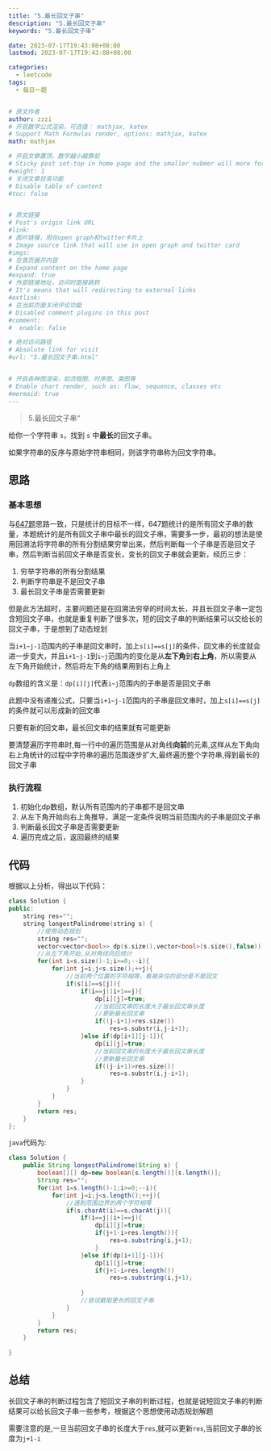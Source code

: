 ```yaml
---
title: "5.最长回文子串"
description: "5.最长回文子串"
keywords: "5.最长回文子串"

date: 2023-07-17T19:43:08+08:00
lastmod: 2023-07-17T19:43:08+08:00

categories:
  - leetcode
tags:
  - 每日一题


# 原文作者
author: zzzi
# 开启数学公式渲染，可选值： mathjax, katex
# Support Math Formulas render, options: mathjax, katex
math: mathjax

# 开启文章置顶，数字越小越靠前
# Sticky post set-top in home page and the smaller nubmer will more forward.
#weight: 1
# 关闭文章目录功能
# Disable table of content
#toc: false


# 原文链接
# Post's origin link URL
#link:
# 图片链接，用在open graph和twitter卡片上
# Image source link that will use in open graph and twitter card
#imgs:
# 在首页展开内容
# Expand content on the home page
#expand: true
# 外部链接地址，访问时直接跳转
# It's means that will redirecting to external links
#extlink:
# 在当前页面关闭评论功能
# Disabled comment plugins in this post
#comment:
#  enable: false

# 绝对访问路径
# Absolute link for visit
#url: "5.最长回文子串.html"


# 开启各种图渲染，如流程图、时序图、类图等
# Enable chart render, such as: flow, sequence, classes etc
#mermaid: true
---
```


>5.最长回文子串“

给你一个字符串 `s`，找到 `s` 中**最长**的回文子串。

如果字符串的反序与原始字符串相同，则该字符串称为回文字符串。

<!--more-->

## 思路

### 基本思想

与[647题](https://leetcode.cn/problems/palindromic-substrings/)思路一致，只是统计的目标不一样，647题统计的是所有回文子串的数量，本题统计的是所有回文子串中最长的回文子串，需要多一步，最初的想法是使用回溯法将字符串的所有分割结果穷举出来，然后判断每一个子串是否是回文子串，然后判断当前回文子串是否变长，变长的回文子串就会更新，经历三步：

1. 穷举字符串的所有分割结果
2. 判断字符串是不是回文子串
3. 最长回文子串是否需要更新

但是此方法超时，主要问题还是在回溯法穷举的时间太长，并且长回文子串一定包含短回文子串，也就是重复判断了很多次，短的回文子串的判断结果可以交给长的回文子串，于是想到了动态规划

当`i+1~j-1`范围内的子串是回文串时，加上`s[i]==s[j]`的条件，回文串的长度就会进一步变大，并且`i+1~j-1`到`i~j`范围内的变化是从**左下角**到**右上角**，所以需要从左下角开始统计，然后将左下角的结果用到右上角上

`dp`数组的含义是：`dp[i][j]`代表`i~j`范围内的子串是否是回文子串

此题中没有递推公式，只要当`i+1~j-1`范围内的子串是回文串时，加上`s[i]==s[j]`的条件就可以形成新的回文串

只要有新的回文串，最长回文串的结果就有可能更新

要清楚遍历字符串时,每一行中的遍历范围是从对角线**向前**的元素,这样从左下角向右上角统计的过程中字符串的遍历范围逐步扩大,最终遍历整个字符串,得到最长的回文子串

### 执行流程

1. 初始化dp数组，默认所有范围内的子串都不是回文串
2. 从左下角开始向右上角推导，满足一定条件说明当前范围内的子串是回文子串
3. 判断最长回文子串是否需要更新
4. 遍历完成之后，返回最终的结果

## 代码

根据以上分析，得出以下代码：

~~~C++
class Solution {
public:
    string res="";
    string longestPalindrome(string s) {
        //使用动态规划
        string res="";
        vector<vector<bool>> dp(s.size(),vector<bool>(s.size(),false));
        //从左下角开始,从对角线向后统计
        for(int i=s.size()-1;i>=0;--i){
            for(int j=i;j<s.size();++j){
                //当前两个位置的字符相等，看被夹住的部分是不是回文
                if(s[i]==s[j]){
                    if(i==j||i+1==j){
                        dp[i][j]=true;
                        //当前回文串的长度大于最长回文串长度
                        //更新最长回文串
                        if((j-i+1)>res.size())
                            res=s.substr(i,j-i+1);
                    }else if(dp[i+1][j-1]){
                        dp[i][j]=true;
                        //当前回文串的长度大于最长回文串长度
                        //更新最长回文串
                        if((j-i+1)>res.size())
                            res=s.substr(i,j-i+1);
                    }
                }
            }
        }
        return res;
    }
};
~~~

`java`代码为:

```java
class Solution {
    public String longestPalindrome(String s) {
        boolean[][] dp=new boolean[s.length()][s.length()];
        String res="";
        for(int i=s.length()-1;i>=0;--i){
            for(int j=i;j<s.length();++j){
                //遇到范围边界的两个字符相等
                if(s.charAt(i)==s.charAt(j)){
                    if(i==j||i+1==j){
                        dp[i][j]=true;
                        if(j+1-i>res.length()){
                            res=s.substring(i,j+1);
                        }
                    }else if(dp[i+1][j-1]){
                        dp[i][j]=true;
                        if(j+1-i>res.length())
                            res=s.substring(i,j+1);
                        
                    }
                    //尝试截取更长的回文子串
                }
            }
        }
        return res;
    }
    
}
```

## 总结

长回文子串的判断过程包含了短回文子串的判断过程，也就是说短回文子串的判断结果可以给长回文子串一些参考，根据这个思想使用动态规划解题

需要注意的是,一旦当前回文子串的长度大于`res`,就可以更新`res`,当前回文子串的长度为`j+1-i`
